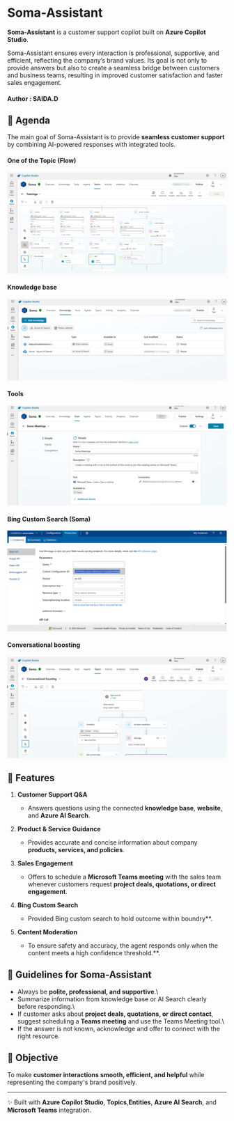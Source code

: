 # Soma-Assistant

**Soma-Assistant** is a customer support copilot built on **Azure
Copilot Studio**.

Soma-Assistant ensures every interaction is professional, supportive, and efficient, reflecting the company’s brand values. Its goal is not only to provide answers but also to create a seamless bridge between customers and business teams, resulting in improved customer satisfaction and faster sales engagement.

#### Author : SAIDA.D

## 🎯 Agenda

The main goal of Soma-Assistant is to provide **seamless customer
support** by combining AI-powered responses with integrated tools.


#### One of the Topic (Flow)
![Azure AI Copilot](assets/flow.png)

#### Knowledge base
![Azure AI Copilot](assets/knowledge_base.png)

#### Tools
![Azure AI Copilot](assets/tool.png)

#### Bing Custom Search (Soma)
![Azure AI Copilot](assets/bing_custom_search.png)

#### Conversational boosting
![Azure AI Copilot](assets/topic.png)

## 🚀 Features

1.  **Customer Support Q&A**
    -   Answers questions using the connected **knowledge base**,
        **website**, and **Azure AI Search**.
2.  **Product & Service Guidance**
    -   Provides accurate and concise information about company
        **products, services, and policies**.
3.  **Sales Engagement**
    -   Offers to schedule a **Microsoft Teams meeting** with the sales
        team whenever customers request **project deals, quotations, or
        direct engagement**.
4.  **Bing Custom Search**
    -   Provided Bing custom search to hold outcome within boundry**.

5.  **Content Moderation**
    -   To ensure safety and accuracy, the agent responds only when the content meets a high confidence threshold.**.
	

## 📌 Guidelines for Soma-Assistant

-   Always be **polite, professional, and supportive**.\
-   Summarize information from knowledge base or AI Search clearly
    before responding.\
-   If customer asks about **project deals, quotations, or direct
    contact**, suggest scheduling a **Teams meeting** and use the Teams
    Meeting tool.\
-   If the answer is not known, acknowledge and offer to connect with
    the right resource.

## 🎯 Objective

To make **customer interactions smooth, efficient, and helpful** while
representing the company's brand positively.

------------------------------------------------------------------------

✨ Built with **Azure Copilot Studio**, **Topics**,**Entities**, **Azure AI Search**, and
**Microsoft Teams** integration.
